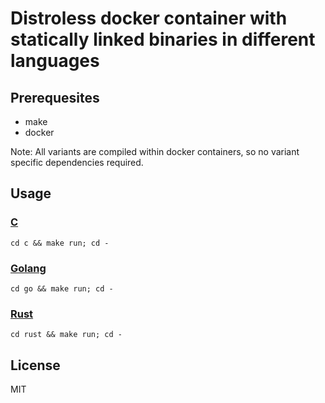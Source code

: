 # Distroless docker container with statically linked binaries in different languages

## Prerequesites
* make
* docker

Note: All variants are compiled within docker containers, so no variant specific dependencies required.

## Usage

### [C](./c)
```
cd c && make run; cd -
```

### [Golang](./go)
```
cd go && make run; cd -
```

### [Rust](./rust)
```
cd rust && make run; cd -
```

## License
MIT
